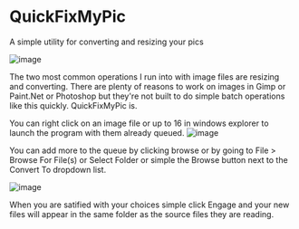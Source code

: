 # QuickFixMyPic
 A simple utility for converting and resizing your pics
 
 ![image](https://user-images.githubusercontent.com/107306362/191941304-6a9259a0-3384-4bba-b0ea-29f04e4b707e.png)

The two most common operations I run into with image files are resizing and converting.  There are plenty of reasons to work on images in Gimp or Paint.Net or Photoshop but they're not built to do simple batch operations like this quickly. QuickFixMyPic is.

You can right click on an image file or up to 16 in windows explorer to launch the program with them already queued.
![image](https://user-images.githubusercontent.com/107306362/191943053-4c300155-4bef-4bff-805f-29b5d48c79c6.png)

You can add more to the queue by clicking browse or by going to File > Browse For File(s) or Select Folder or simple the Browse button next to the Convert To dropdown list.

![image](https://user-images.githubusercontent.com/107306362/191943268-a8cb6116-cd07-4885-97b7-e8b115bf24f5.png)

When you are satified with your choices simple click Engage and your new files will appear in the same folder as the source files they are reading.

